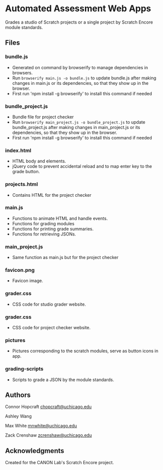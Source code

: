 # Automated Assessment Web Apps

Grades a studio of Scratch projects or a single project by Scratch Encore module standards.

## Files

### bundle.js
* Generated on command by browserify to manage dependencies in browsers.
* Run `browserify main.js -o bundle.js` to update bundle.js after making changes in main.js or its dependencies, so that they show up in the browser.
* First run 'npm install -g browserify' to install this command if needed

### bundle_project.js
* Bundle file for project checker
* Run `browserify main_project.js -o bundle_project.js` to update bundle_project.js after making changes in main_project.js or its dependencies, so that they show up in the browser.
* First run 'npm install -g browserify' to install this command if needed

### index.html

* HTML body and elements.
* jQuery code to prevent accidental reload and to map enter key to the grade button.

### projects.html

* Contains HTML for the project checker

### main.js

* Functions to animate HTML and handle events.
* Functions for grading modules
* Functions for printing grade summaries.
* Functions for retrieving JSONs.

### main_project.js

* Same function as main.js but for the project checker

### favicon.png

* Favicon image.

### grader.css

* CSS code for studio grader website.

### grader.css

* CSS code for project checker website.

### pictures

* Pictures corresponding to the scratch modules, serve as button icons in app.

### grading-scripts

* Scripts to grade a JSON by the module standards.

## Authors

Connor Hopcraft
chopcraft@uchicago.edu

Ashley Wang


Max White
mnwhite@uchicago.edu

Zack Crenshaw
zcrenshaw@uchicago.edu

## Acknowledgments

Created for the CANON Lab's Scratch Encore project.
